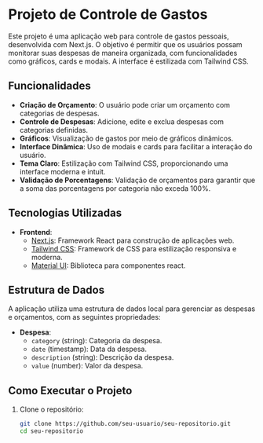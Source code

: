 # Projeto de Controle de Gastos

Este projeto é uma aplicação web para controle de gastos pessoais, desenvolvida com Next.js. O objetivo é permitir que os usuários possam monitorar suas despesas de maneira organizada, com funcionalidades como gráficos, cards e modais. A interface é estilizada com Tailwind CSS.

## Funcionalidades

- **Criação de Orçamento**: O usuário pode criar um orçamento com categorias de despesas.
- **Controle de Despesas**: Adicione, edite e exclua despesas com categorias definidas.
- **Gráficos**: Visualização de gastos por meio de gráficos dinâmicos.
- **Interface Dinâmica**: Uso de modais e cards para facilitar a interação do usuário.
- **Tema Claro**: Estilização com Tailwind CSS, proporcionando uma interface moderna e intuit.
- **Validação de Porcentagens**: Validação de orçamentos para garantir que a soma das porcentagens por categoria não exceda 100%.

## Tecnologias Utilizadas

- **Frontend**:
  - [Next.js](https://nextjs.org/): Framework React para construção de aplicações web.
  - [Tailwind CSS](https://tailwindcss.com/): Framework de CSS para estilização responsiva e moderna.
  - [Material UI](https://mui.com): Biblioteca para componentes react.

## Estrutura de Dados

A aplicação utiliza uma estrutura de dados local para gerenciar as despesas e orçamentos, com as seguintes propriedades:

- **Despesa**:
  - `category` (string): Categoria da despesa.
  - `date` (timestamp): Data da despesa.
  - `description` (string): Descrição da despesa.
  - `value` (number): Valor da despesa.

## Como Executar o Projeto

1. Clone o repositório:
   ```bash
   git clone https://github.com/seu-usuario/seu-repositorio.git
   cd seu-repositorio
